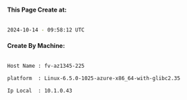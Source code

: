 
   
#### This Page Create at:

```bash

2024-10-14 - 09:58:12 UTC

```

#### Create By Machine:

```bash

Host Name : fv-az1345-225

platform  : Linux-6.5.0-1025-azure-x86_64-with-glibc2.35

Ip Local  : 10.1.0.43

```

